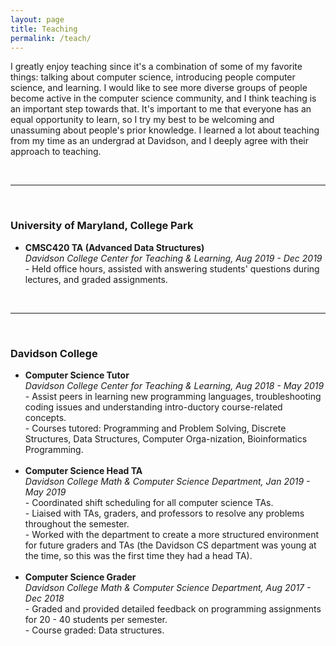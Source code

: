 ```yaml
---
layout: page
title: Teaching
permalink: /teach/
---
```


I greatly enjoy teaching since it's a combination of some of my favorite things: talking about computer science, introducing people computer science, and learning.
I would like to see more diverse groups of people become active in the computer science community, and I think teaching is an important step towards that.
It's important to me that everyone has an equal opportunity to learn, so I try my best to be welcoming and unassuming about people's prior knowledge.
I learned a lot about teaching from my time as an undergrad at Davidson, and I deeply agree with their approach to teaching.

<br>
<hr>
<br>

<h3>University of Maryland, College Park</h3>
<ul>
<li>
    <b>CMSC420 TA (Advanced Data Structures)</b><br>
    <i>Davidson College Center for Teaching & Learning, Aug 2019 - Dec 2019</i><br>
    - Held office hours, assisted with answering students' questions during lectures, and graded assignments.<br>
</li>
</ul>

<br>
<hr>
<br>

<h3>Davidson College</h3>
<ul>

<li>
    <b>Computer Science Tutor</b><br>
    <i>Davidson College Center for Teaching & Learning, Aug 2018 - May 2019</i><br>
    - Assist peers in learning new programming languages, troubleshooting coding issues and understanding intro-ductory course-related concepts.<br>
    - Courses tutored:  Programming and Problem Solving, Discrete Structures, Data Structures, Computer Orga-nization, Bioinformatics Programming.<br>
</li><br>

<li>
    <b>Computer Science Head TA</b><br>
    <i>Davidson College Math & Computer Science Department, Jan 2019 - May 2019</i><br>
    - Coordinated shift scheduling for all computer science TAs.<br>
    - Liaised with TAs, graders, and professors to resolve any problems throughout the semester.<br>
    - Worked with the department to create a more structured environment for future graders and TAs (the Davidson CS department was young at the time, so this was the first time they had a head TA).<br>
</li><br>

<li>
    <b>Computer Science Grader</b><br>
    <i>Davidson College Math & Computer Science Department, Aug 2017 - Dec 2018</i><br>
    - Graded and provided detailed feedback on programming assignments for 20 - 40 students per semester.<br>
    - Course graded: Data structures.<br>
</li><br>
</ul>